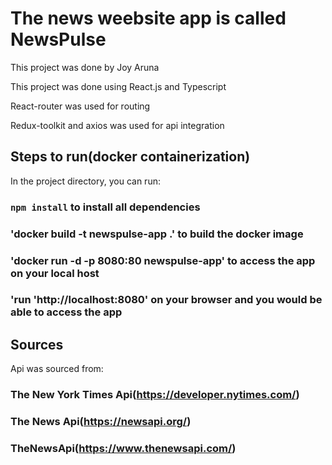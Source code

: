 # The news weebsite app is called NewsPulse

This project was done by Joy Aruna

This project was done using React.js and Typescript

React-router was used for routing

Redux-toolkit and axios was used for api integration

## Steps to run(docker containerization)

In the project directory, you can run:

### `npm install` to install all dependencies
### 'docker build -t newspulse-app .' to build the docker image
### 'docker run -d -p 8080:80 newspulse-app' to access the app on your local host
### 'run 'http://localhost:8080' on your browser and you would be able to access the app

## Sources

Api was sourced from: 

### The New York Times Api(https://developer.nytimes.com/)
### The News Api(https://newsapi.org/)
### TheNewsApi(https://www.thenewsapi.com/)
